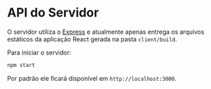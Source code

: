 # API do Servidor

O servidor utiliza o [Express](https://expressjs.com/) e atualmente apenas entrega os arquivos estáticos da aplicação React gerada na pasta `client/build`.

Para iniciar o servidor:

```bash
npm start
```

Por padrão ele ficará disponível em `http://localhost:3000`.
